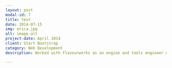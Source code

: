 ```yaml
---
layout: post
modal-id: 7
title: test
date: 2014-07-15
img: erica.jpg
alt: image-alt
project-date: April 2014
client: Start Bootstrap
category: Web Development
description: Worked with Flavourworks as an engine and tools engineer on Erica, an upcoming interactive live-action game for PS4.

---
```

